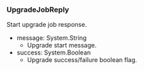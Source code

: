 ### UpgradeJobReply
Start upgrade job response.

- message: System.String
  - Upgrade start message.
- success: System.Boolean
  - Upgrade success/failure boolean flag.
